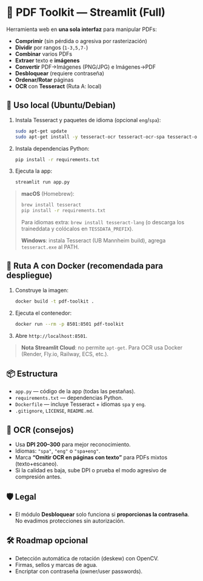 # 📄 PDF Toolkit — Streamlit (Full)

Herramienta web en **una sola interfaz** para manipular PDFs:

- **Comprimir** (sin pérdida o agresiva por rasterización)
- **Dividir** por rangos (`1-3,5,7-`)
- **Combinar** varios PDFs
- **Extraer** texto e **imágenes**
- **Convertir** PDF→Imágenes (PNG/JPG) e Imágenes→PDF
- **Desbloquear** (requiere contraseña)
- **Ordenar/Rotar** páginas
- **OCR** con **Tesseract** (Ruta A: local)

## 🚀 Uso local (Ubuntu/Debian)

1. Instala Tesseract y paquetes de idioma (opcional `eng`/`spa`):
   ```bash
   sudo apt-get update
   sudo apt-get install -y tesseract-ocr tesseract-ocr-spa tesseract-ocr-eng
   ```
2. Instala dependencias Python:
   ```bash
   pip install -r requirements.txt
   ```
3. Ejecuta la app:
   ```bash
   streamlit run app.py
   ```

> **macOS** (Homebrew):
> ```bash
> brew install tesseract
> pip install -r requirements.txt
> ```
> Para idiomas extra: `brew install tesseract-lang` (o descarga los traineddata y colócalos en `TESSDATA_PREFIX`).
>
> **Windows**: instala Tesseract (UB Mannheim build), agrega `tesseract.exe` al PATH.

## 🐳 Ruta A con Docker (recomendada para despliegue)

1. Construye la imagen:
   ```bash
   docker build -t pdf-toolkit .
   ```
2. Ejecuta el contenedor:
   ```bash
   docker run --rm -p 8501:8501 pdf-toolkit
   ```
3. Abre `http://localhost:8501`.

> **Nota Streamlit Cloud**: no permite `apt-get`. Para OCR usa Docker (Render, Fly.io, Railway, ECS, etc.).

## 📦 Estructura
- `app.py` — código de la app (todas las pestañas).
- `requirements.txt` — dependencias Python.
- `Dockerfile` — incluye Tesseract + idiomas `spa` y `eng`.
- `.gitignore`, `LICENSE`, `README.md`.

## 🧠 OCR (consejos)
- Usa **DPI 200–300** para mejor reconocimiento.
- Idiomas: `"spa"`, `"eng"` o `"spa+eng"`.
- Marca **“Omitir OCR en páginas con texto”** para PDFs mixtos (texto+escaneo).
- Si la calidad es baja, sube DPI o prueba el modo agresivo de compresión antes.

## 🛡️ Legal
- El módulo **Desbloquear** solo funciona si **proporcionas la contraseña**. No evadimos protecciones sin autorización.

## 🛠️ Roadmap opcional
- Detección automática de rotación (deskew) con OpenCV.
- Firmas, sellos y marcas de agua.
- Encriptar con contraseña (owner/user passwords).
